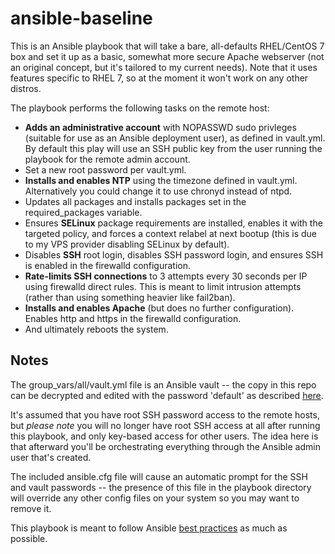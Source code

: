 # ansible-baseline

This is an Ansible playbook that will take a bare, all-defaults RHEL/CentOS 7 box and set it up as a basic, somewhat more secure Apache webserver (not an original concept, but it's tailored to my current needs). Note that it uses features specific to RHEL 7, so at the moment it won't work on any other distros.

The playbook performs the following tasks on the remote host:

- **Adds an administrative account** with NOPASSWD sudo privleges (suitable for use as an Ansible deployment user), as defined in vault.yml. By default this play will use an SSH public key from the user running the playbook for the remote admin account. 
- Set a new root password per vault.yml.
- **Installs and enables NTP** using the timezone defined in vault.yml. Alternatively you could change it to use chronyd instead of ntpd.
- Updates all packages and installs packages set in the required_packages variable.
- Ensures **SELinux** package requirements are installed, enables it with the targeted policy, and forces a context relabel at next bootup (this is due to my VPS provider disabling SELinux by default).
- Disables **SSH** root login, disables SSH password login, and ensures SSH is enabled in the firewalld configuration.
- **Rate-limits SSH connections** to 3 attempts every 30 seconds per IP using firewalld direct rules. This is meant to limit intrusion attempts (rather than using something heavier like fail2ban).
- **Installs and enables Apache** (but does no further configuration). Enables http and https in the firewalld configuration.
- And ultimately reboots the system.

## Notes

The group_vars/all/vault.yml file is an Ansible vault -- the copy in this repo can be decrypted and edited with the password 'default' as described [here](https://docs.ansible.com/ansible/playbooks_vault.html "Vault Doc").

It's assumed that you have root SSH password access to the remote hosts, but *please note* you will no longer have root SSH access at all after running this playbook, and only key-based access for other users. The idea here is that afterward you'll be orchestrating everything through the Ansible admin user that's created.

The included ansible.cfg file will cause an automatic prompt for the SSH and vault passwords -- the presence of this file in the playbook directory will override any other config files on your system so you may want to remove it.

This playbook is meant to follow Ansible [best practices](https://docs.ansible.com/ansible/playbooks_best_practices.html "Best Practices Doc") as much as possible.